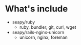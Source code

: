 # What's include

* seapy/ruby
  * ruby, bundler, git, curl, wget
* seapy/rails-nginx-unicorn
  * unicorn, nginx, foreman
